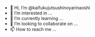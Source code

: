 - 👋 Hi, I’m @kaifukujutsushinoyarinaoshi
- 👀 I’m interested in ...
- 🌱 I’m currently learning ...
- 💞️ I’m looking to collaborate on ...
- 📫 How to reach me ...

<!---
kaifukujutsushinoyarinaoshi/kaifukujutsushinoyarinaoshi is a ✨ special ✨ repository because its `README.md` (this file) appears on your GitHub profile.
You can click the Preview link to take a look at your changes.
--->

